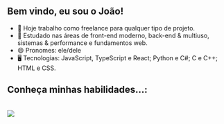 ## Bem vindo, eu sou o João!

- 🔭 Hoje trabalho como freelance para qualquer tipo de projeto. 
- 🌱 Estudado nas áreas de front-end moderno, back-end & multiuso, sistemas & performance e fundamentos web.
- 😄 Pronomes: ele/dele
- 🖥️ Tecnologias: JavaScript, TypeScript e React; Python e C#; C e C++; HTML e CSS.

## Conheça minhas habilidades...:

<div style="display: inline_block"><br>
  <img src="https://tenor.com/view/hoodbender-rdcworld-hoodavatar-hood-avatar-gif-7373043062452024678.gif">
</div>
